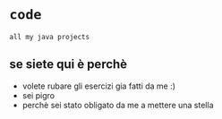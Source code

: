 # `code`
`all my java projects`
## se siete qui è perchè 
- volete rubare gli esercizi gia fatti da me :)
- sei pigro
- perchè sei stato obligato da me a mettere una stella
